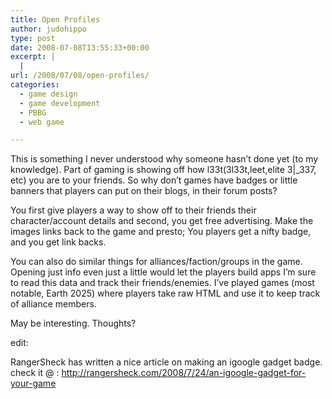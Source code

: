 ```yaml
---
title: Open Profiles
author: judohippo
type: post
date: 2008-07-08T13:55:33+00:00
excerpt: |
  |
url: /2008/07/08/open-profiles/
categories:
  - game design
  - game development
  - PBBG
  - web game

---
```

This is something I never understood why someone hasn&#8217;t done yet (to my knowledge). Part of gaming is showing off how l33t(3l33t,leet,elite 3|_337, etc) you are to your friends. So why don&#8217;t games have badges or little banners that players can put on their blogs, in their forum posts?

You first give players a way to show off to their friends their character/account details and second, you get free advertising. Make the images links back to the game and presto; You players get a nifty badge, and you get link backs.

You can also do similar things for alliances/faction/groups in the game. Opening just info even just a little would let the players build apps I&#8217;m sure to read this data and track their friends/enemies. I&#8217;ve played games (most notable, Earth 2025) where players take raw HTML and use it to keep track of alliance members.

May be interesting. Thoughts?

edit:

RangerSheck has written a nice article on making an igoogle gadget badge. check it @ : <a href="http://rangersheck.com/2008/7/24/an-igoogle-gadget-for-your-game" target="_blank" rel="noopener noreferrer">http://rangersheck.com/2008/7/24/an-igoogle-gadget-for-your-game</a>